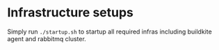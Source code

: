 # Infrastructure setups

Simply run `./startup.sh` to startup all required infras including buildkite agent and
rabbitmq cluster.